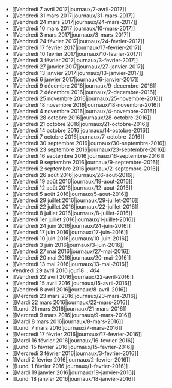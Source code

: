 * [[Vendredi 7 avril 2017|journaux/7-avril-2017]]
* [[Vendredi 31 mars 2017|journaux/31-mars-2017]]
* [[Vendredi 24 mars 2017|journaux/24-mars-2017]]
* [[Vendredi 10 mars 2017|journaux/10-mars-2017]]
* [[Vendredi 3 mars 2017|journaux/3-mars-2017]]
* [[Vendredi 24 février 2017|journaux/24-fevrier-2017]]
* [[Vendredi 17 février 2017|journaux/17-fevrier-2017]]
* [[Vendredi 10 février 2017|journaux/10-fevrier-2017]]
* [[Vendredi 3 février 2017|journaux/3-fevrier-2017]]
* [[Vendredi 27 janvier 2017|journaux/27-janvier-2017]]
* [[Vendredi 13 janvier 2017|journaux/13-janvier-2017]]
* [[Vendredi 6 janvier 2017|journaux/6-janvier-2017]]
* [[Vendredi 9 décembre 2016|journaux/9-decembre-2016]]
* [[Vendredi 2 décembre 2016|journaux/2-decembre-2016]]
* [[Vendredi 25 novembre 2016|journaux/25-novembre-2016]]
* [[Vendredi 18 novembre 2016|journaux/18-novembre-2016]]
* [[Vendredi 4 novembre 2016|journaux/4-novembre-2016]]
* [[Vendredi 28 octobre 2016|journaux/28-octobre-2016]]
* [[Vendredi 21 octobre 2016|journaux/21-octobre-2016]]
* [[Vendredi 14 octobre 2016|journaux/14-octobre-2016]]
* [[Vendredi 7 octobre 2016|journaux/7-octobre-2016]]
* [[Vendredi 30 septembre 2016|journaux/30-septembre-2016]]
* [[Vendredi 23 septembre 2016|journaux/23-septembre-2016]]
* [[Vendredi 16 septembre 2016|journaux/16-septembre-2016]]
* [[Vendredi 9 septembre 2016|journaux/9-septembre-2016]]
* [[Vendredi 2 septembre 2016|journaux/2-septembre-2016]]
* [[Vendredi 26 août 2016|journaux/26-aout-2016]]
* [[Vendredi 19 août 2016|journaux/19-aout-2016]]
* [[Vendredi 12 août 2016|journaux/12-aout-2016]]
* [[Vendredi 5 août 2016|journaux/5-aout-2016]]
* [[Vendredi 29 juillet 2016|journaux/29-juillet-2016]]
* [[Vendredi 22 juillet 2016|journaux/22-juillet-2016]]
* [[Vendredi 8 juillet 2016|journaux/8-juillet-2016]]
* [[Vendredi 1er juillet 2016|journaux/1-juillet-2016]]
* [[Vendredi 24 juin 2016|journaux/24-juin-2016]]
* [[Vendredi 17 juin 2016|journaux/17-juin-2016]]
* [[Vendredi 10 juin 2016|journaux/10-juin-2016]]
* [[Vendredi 3 juin 2016|journaux/3-juin-2016]]
* [[Vendredi 27 mai 2016|journaux/27-mai-2016]]
* [[Vendredi 20 mai 2016|journaux/20-mai-2016]]
* [[Vendredi 13 mai 2016|journaux/13-mai-2016]]
* Vendredi 29 avril 2016 jour18 .. _404_
* [[Vendredi 22 avril 2016|journaux/22-avril-2016]]
* [[Vendredi 15 avril 2016|journaux/15-avril-2016]]
* [[Vendredi 8 avril 2016|journaux/8-avril-2016]]
* [[Mercredi 23 mars 2016|journaux/23-mars-2016]]
* [[Mardi 22 mars 2016|journaux/22-mars-2016]]
* [[Lundi 21 mars 2016|journaux/21-mars-2016]]
* [[Mercredi 9 mars 2016|journaux/9-mars-2016]]
* [[Mardi 8 mars 2016|journaux/8-mars-2016]]
* [[Lundi 7 mars 2016|journaux/7-mars-2016]]
* [[Mercredi 17 février 2016|journaux/17-fevrier-2016]]
* [[Mardi 16 février 2016|journaux/16-fevrier-2016]]
* [[Lundi 15 février 2016|journaux/15-fevrier-2016]]
* [[Mercredi 3 février 2016|journaux/3-fevrier-2016]]
* [[Mardi 2 février 2016|journaux/2-fevrier-2016]]
* [[Lundi 1 février 2016|journaux/1-fevrier-2016]]
* [[Mardi 19 janvier 2016|journaux/19-janvier-2016]]
* [[Lundi 18 janvier 2016|journaux/18-janvier-2016]]
